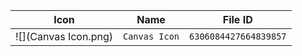 | Icon | Name | File ID |
| ---  | ---  | ---     |
| ![](Canvas Icon.png) | `Canvas Icon` | `6306084427664839857` |
